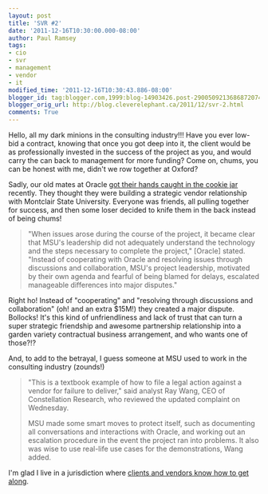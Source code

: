 ```yaml
---
layout: post
title: 'SVR #2'
date: '2011-12-16T10:30:00.000-08:00'
author: Paul Ramsey
tags:
- cio
- svr
- management
- vendor
- it
modified_time: '2011-12-16T10:30:43.886-08:00'
blogger_id: tag:blogger.com,1999:blog-14903426.post-2900509213686872074
blogger_orig_url: http://blog.cleverelephant.ca/2011/12/svr-2.html
comments: True
---
```


Hello, all my dark minions in the consulting industry!!! Have you ever low-bid a contract, knowing that once you got deep into it, the client would be as professionally invested in the success of the project as you, and would carry the can back to management for more funding? Come on, chums, you can be honest with me, didn't we row together at Oxford?

Sadly, our old mates at Oracle [got their hands caught in the cookie jar](http://www.techworld.com.au/article/410298/university_accuses_oracle_extortion_lies_rigged_demo_lawsuit) recently. They thought they were building a strategic vendor relationship with Montclair State University. Everyone was friends, all pulling together for success, and then some loser decided to knife them in the back instead of being chums!

> "When issues arose during the course of the project, it became clear that MSU's leadership did not adequately understand the technology and the steps necessary to complete the project," [Oracle] stated. "Instead of cooperating with Oracle and resolving issues through discussions and collaboration, MSU's project leadership, motivated by their own agenda and fearful of being blamed for delays, escalated manageable differences into major disputes."

Right ho! Instead of "cooperating" and "resolving through discussions and collaboration" (oh! and an extra $15M!) they created a major dispute. Bollocks! It's this kind of unfriendliness and lack of trust that can turn a super strategic friendship and awesome partnership relationship into a garden variety contractual business arrangement, and who wants one of those?!?

And, to add to the betrayal, I guess someone at MSU used to work in the consulting industry (zounds!) <br />

> "This is a textbook example of how to file a legal action against a vendor for failure to deliver," said analyst Ray Wang, CEO of Constellation Research, who reviewed the updated complaint on Wednesday.
>
> MSU made some smart moves to protect itself, such as documenting all conversations and interactions with Oracle, and working out an escalation procedure in the event the project ran into problems. It also was wise to use real-life use cases for the demonstrations, Wang added.

I'm glad I live in a jurisdiction where [clients and vendors know how to get along](/2011/12/svr.html).